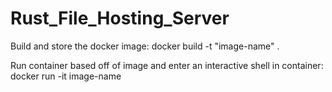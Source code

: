 # Rust_File_Hosting_Server

Build and store the docker image:
docker build -t "image-name" .

Run container based off of image and enter an interactive shell in container:
docker run -it image-name
